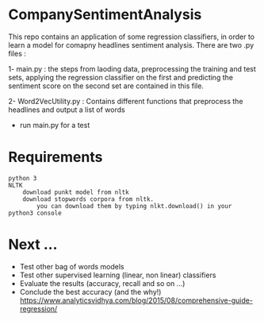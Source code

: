 # CompanySentimentAnalysis

This repo contains an application of some regression classifiers, in order to learn a model for comapny headlines sentiment analysis. There are two .py files :

1- main.py : 
the steps from laoding data, preprocessing the training and test sets, applying the regression classifier on the first and predicting the sentiment score on the second set are contained in this file.

2- Word2VecUtility.py :
 Contains different functions that preprocess the headlines and output a list of words


* run main.py for a test


# Requirements

    python 3
    NLTK
        download punkt model from nltk
        download stopwords corpora from nltk.
            you can download them by typing nlkt.download() in your python3 console


# Next ...
 
* Test other bag of words models 
* Test other supervised learning (linear, non linear) classifiers 
* Evaluate the results (accuracy, recall and so on ...)
* Conclude the best accuracy (and the why!)
https://www.analyticsvidhya.com/blog/2015/08/comprehensive-guide-regression/

